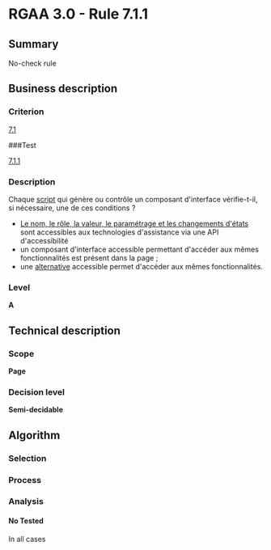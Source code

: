 # RGAA 3.0 -  Rule 7.1.1

## Summary

No-check rule

## Business description

### Criterion

[7.1](http://references.modernisation.gouv.fr/referentiel-technique-0#crit-7-1)

###Test

[7.1.1](http://references.modernisation.gouv.fr/referentiel-technique-0#test-7-1-1)

### Description

Chaque <a href="http://references.modernisation.gouv.fr/referentiel-technique-0#script">script</a> qui g&eacute;n&egrave;re ou contr&ocirc;le un composant d'interface v&eacute;rifie-t-il, si n&eacute;cessaire, une de ces conditions ? 
 
 *  <a href="http://references.modernisation.gouv.fr/referentiel-technique-0#mNomRole">Le nom, le r&ocirc;le, la valeur, le param&eacute;trage et les changements d'&eacute;tats</a> sont accessibles aux technologies d'assistance via une API d'accessibilit&eacute; 
 *  un composant d'interface accessible permettant d'acc&eacute;der aux m&ecirc;mes fonctionnalit&eacute;s est pr&eacute;sent dans la page ; 
 *  une <a href="http://references.modernisation.gouv.fr/referentiel-technique-0#mAltScript">alternative</a> accessible permet d'acc&eacute;der aux m&ecirc;mes fonctionnalit&eacute;s. 


### Level

**A**

## Technical description

### Scope

**Page**

### Decision level

**Semi-decidable**

## Algorithm

### Selection

### Process

### Analysis

#### No Tested 

In all cases

